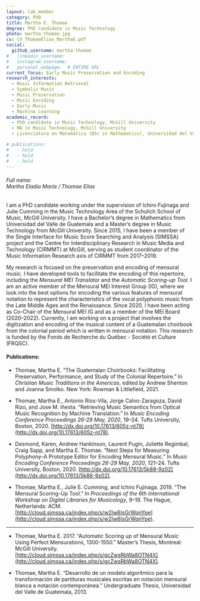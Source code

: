 ```yaml
---
layout: lab_member
category: PhD
title: Martha E. Thomae
degree: PhD Candidate in Music Technology
photo: martha_thomae.jpg
cv: CV_ThomaeElias_MarthaE.pdf
social:
  github_username: martha-thomae
#   linkedin_username:
#   instagram_username:
#   personal_webpage:  # ENTIRE URL
current_focus: Early Music Preservation and Encoding
research_interests:
  - Music Information Retrieval
  - Symbolic Music
  - Music Preservation
  - Music Encoding
  - Early Music
  - Machine Learning
academic_record:
  - PhD candidate in Music Technology, McGill University
  - MA in Music Technology, McGill University
  - Licenciatura en Matemática (BSc in Mathematics), Universidad del Valle de Guatemala

# publications:
#   - hold
#   - hold
#   - hold
---
```


<h6>Full name: <br>Martha Eladia María / Thomae Elías</h6>
<!-- FILL IN BIO HERE -->

I am a PhD candidate working under the supervision of Ichiro Fujinaga and Julie Cumming in the Music Technology Area of the Schulich School of Music, McGill University. I have a Bachelor’s degree in Mathematics from Universidad del Valle de Guatemala and a Master’s degree in Music Technology from McGill University. Since 2015, I have been a member of the Single Interface for Music Score Searching and Analysis (SIMSSA) project and the Centre for Interdisciplinary Research in Music Media and Technology (CIRMMT) at McGill, serving as student coordinator of the Music Information Research axis of CIRMMT from 2017–2019.

My research is focused on the preservation and encoding of mensural music. I have developed tools to facilitate the encoding of this repertoire, including the <i>Mensural MEI Translator</i> and the <i>Automatic Scoring-up Tool</i>. I am an active member of the Mensural MEI Interest Group (IG), where we look into the best options for encoding the various features of mensural notation to represent the characteristics of the vocal polyphonic music from the Late Middle Ages and the Renaissance. Since 2020, I have been acting as Co-Chair of the Mensural MEI IG and as a member of the MEI Board (2020–2022). Currently, I am working on a project that involves the digitization and encoding of the musical content of a Guatemalan choirbook from the colonial period which is written in mensural notation. This research is funded by the Fonds de Recherche du Québec - Société et Culture (FRQSC).

<h4>Publications:</h4>

- Thomae, Martha E. “The Guatemalan Choirbooks: Facilitating Preservation, Performance, and Study of the Colonial Repertoire.” In _Christian Music Traditions in the Americas_, edited by Andrew Shenton and Joanna Smolko. New York: Rowman & Littlefield, 2021.

- Thomae, Martha E., Antonio Ríos-Vila, Jorge Calvo-Zaragoza, David Rizo, and Jose M. Iñesta. “Retrieving Music Semantics from Optical Music Recognition by Machine Translation.” In _Music Encoding Conference Proceedings 26-29 May, 2020_, 19–24. Tufts University, Boston, 2020. [http://dx.doi.org/10.17613/605z-nt78](http://dx.doi.org/10.17613/605z-nt78).

- Desmond, Karen, Andrew Hankinson, Laurent Pugin, Juliette Regimbal, Craig Sapp, and Martha E. Thomae. “Next Steps for Measuring Polyphony–A Prototype Editor for Encoding Mensural Music.” In _Music Encoding Conference Proceedings 26-29 May, 2020_, 121–24. Tufts University, Boston, 2020. [http://dx.doi.org/10.17613/5k88-9z02](http://dx.doi.org/10.17613/5k88-9z02).

- Thomae, Martha E., Julie E. Cumming, and Ichiro Fujinaga. 2019. “The Mensural Scoring-Up Tool.” In _Proceedings of the 6th International Workshop on Digital Libraries for Musicology_, 9–19. The Hague, Netherlands: ACM. [http://cloud.simssa.ca/index.php/s/w2Iw6IsGrWqnYpe](http://cloud.simssa.ca/index.php/s/w2Iw6IsGrWqnYpe).

- - -

- Thomae, Martha E. 2017. “Automatic Scoring up of Mensural Music Using Perfect Mensurations, 1300-1550.” Master’s Thesis, Montreal: McGill University. [http://cloud.simssa.ca/index.php/s/gcZwsRbWa8OTN4X](http://cloud.simssa.ca/index.php/s/gcZwsRbWa8OTN4X).

- Thomae, Martha E. “Desarrollo de un modelo algorítmico para la transformación de partituras musicales escritas en notación mensural blanca a notación contemporánea.” Undergraduate Thesis, Universidad del Valle de Guatemala, 2013.